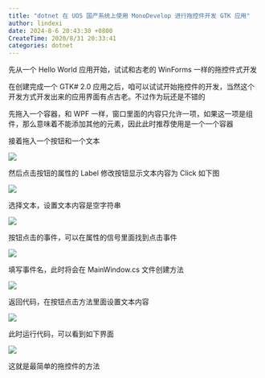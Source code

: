 ```yaml
---
title: "dotnet 在 UOS 国产系统上使用 MonoDevelop 进行拖控件开发 GTK 应用"
author: lindexi
date: 2024-8-6 20:43:30 +0800
CreateTime: 2020/8/31 20:33:41
categories: dotnet
---
```


先从一个 Hello World 应用开始，试试和古老的 WinForms 一样的拖控件式开发

<!--more-->


<!-- CreateTime:2020/8/31 20:33:41 -->



在创建完成一个 GTK# 2.0 应用之后，咱可以试试开始拖控件的开发，当然这个开发方式开发出来的应用界面有点古老。不过作为玩还是不错的

先拖入一个容器，和 WPF 一样，窗口里面的内容只允许一项，如果这一项是组件，那么意味着不能添加其他的元素，因此此时推荐使用是一个一个容器

接着拖入一个按钮和一个文本

<!-- ![](image/dotnet 在 UOS 国产系统上使用 MonoDevelop 进行拖控件开发 GTK 应用/拖控件.gif) -->

![](https://i.loli.net/2020/08/31/szJaTSQ5lVwqCnP.gif)

然后点击按钮的属性的 Label 修改按钮显示文本内容为 Click 如下图

<!-- ![](image/dotnet 在 UOS 国产系统上使用 MonoDevelop 进行拖控件开发 GTK 应用/dotnet 在 UOS 国产系统上使用 MonoDevelop 进行拖控件开发 GTK 应用0.png) -->

![](http://cdn.lindexi.site/lindexi%2F20208312037516614.jpg)

选择文本，设置文本内容是空字符串

<!-- ![](image/dotnet 在 UOS 国产系统上使用 MonoDevelop 进行拖控件开发 GTK 应用/dotnet 在 UOS 国产系统上使用 MonoDevelop 进行拖控件开发 GTK 应用1.png) -->

![](http://cdn.lindexi.site/lindexi%2F20208312038494826.jpg)

按钮点击的事件，可以在属性的信号里面找到点击事件

<!-- ![](image/dotnet 在 UOS 国产系统上使用 MonoDevelop 进行拖控件开发 GTK 应用/dotnet 在 UOS 国产系统上使用 MonoDevelop 进行拖控件开发 GTK 应用2.png) -->

![](http://cdn.lindexi.site/lindexi%2F20208312039183956.jpg)

填写事件名，此时将会在 MainWindow.cs 文件创建方法

<!-- ![](image/dotnet 在 UOS 国产系统上使用 MonoDevelop 进行拖控件开发 GTK 应用/dotnet 在 UOS 国产系统上使用 MonoDevelop 进行拖控件开发 GTK 应用3.png) -->

![](http://cdn.lindexi.site/lindexi%2F20208312039488826.jpg)

返回代码，在按钮点击方法里面设置文本内容

<!-- ![](image/dotnet 在 UOS 国产系统上使用 MonoDevelop 进行拖控件开发 GTK 应用/dotnet 在 UOS 国产系统上使用 MonoDevelop 进行拖控件开发 GTK 应用4.png) -->

![](http://cdn.lindexi.site/lindexi%2F20208312040217849.jpg)

此时运行代码，可以看到如下界面

<!-- ![](image/dotnet 在 UOS 国产系统上使用 MonoDevelop 进行拖控件开发 GTK 应用/点击按钮.gif) -->

![](http://cdn.lindexi.site/lindexi%2F%25E7%2582%25B9%25E5%2587%25BB%25E6%258C%2589%25E9%2592%25AE.gif)

这就是最简单的拖控件的方法

